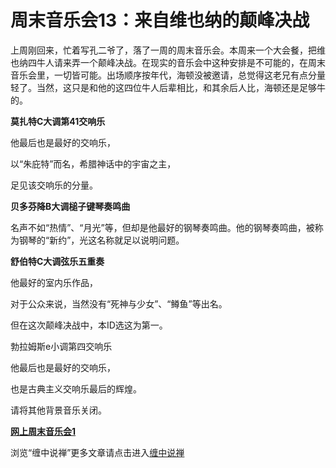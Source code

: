 周末音乐会13：来自维也纳的颠峰决战
====

			

上周刚回来，忙着写孔二爷了，落了一周的周末音乐会。本周来一个大会餐，把维也纳四牛人请来弄一个颠峰决战。在现实的音乐会中这种安排是不可能的，在周末音乐会里，一切皆可能。出场顺序按年代，海顿没被邀请，总觉得这老兄有点分量轻了。当然，这只是和他的这四位牛人后辈相比，和其余后人比，海顿还是足够牛的。

**莫扎特C大调第41交响乐**

他最后也是最好的交响乐，

以“朱庇特”而名，希腊神话中的宇宙之主，

足见该交响乐的分量。

**贝多芬降B大调槌子键琴奏鸣曲**

名声不如“热情”、“月光”等，但却是他最好的钢琴奏鸣曲。他的钢琴奏鸣曲，被称为钢琴的“新约”，光这名称就足以说明问题。

**舒伯特C大调弦乐五重奏**

他最好的室内乐作品，

对于公众来说，当然没有“死神与少女”、“鳟鱼”等出名。

但在这次颠峰决战中，本ID选这为第一。

勃拉姆斯e小调第四交响乐

他最后也是最好的交响乐，

也是古典主义交响乐最后的辉煌。

请将其他背景音乐关闭。

[**网上周末音乐会1**](http://blog.sina.com.cn/u/486e105c0100056e)

浏览“缠中说禅”更多文章请点击进入[缠中说禅](http://blog.sina.com.cn/m/chzhshch)
